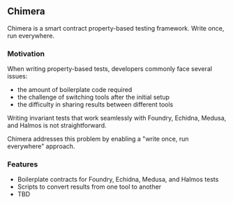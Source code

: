 ## Chimera

Chimera is a smart contract property-based testing framework. Write once, run everywhere.

### Motivation

When writing property-based tests, developers commonly face several issues: 
- the amount of boilerplate code required
- the challenge of switching tools after the initial setup
- the difficulty in sharing results between different tools

Writing invariant tests that work seamlessly with Foundry, Echidna, Medusa, and Halmos is not straightforward. 

Chimera addresses this problem by enabling a "write once, run everywhere" approach.

### Features

- Boilerplate contracts for Foundry, Echidna, Medusa, and Halmos tests
- Scripts to convert results from one tool to another
- TBD
